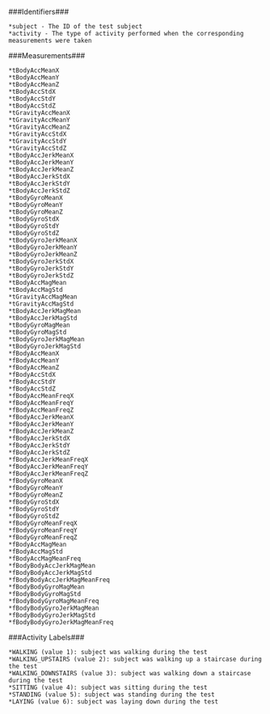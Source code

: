 ###Identifiers###

    *subject - The ID of the test subject
    *activity - The type of activity performed when the corresponding measurements were taken

###Measurements###

    *tBodyAccMeanX
    *tBodyAccMeanY
    *tBodyAccMeanZ
    *tBodyAccStdX
    *tBodyAccStdY
    *tBodyAccStdZ
    *tGravityAccMeanX
    *tGravityAccMeanY
    *tGravityAccMeanZ
    *tGravityAccStdX
    *tGravityAccStdY
    *tGravityAccStdZ
    *tBodyAccJerkMeanX
    *tBodyAccJerkMeanY
    *tBodyAccJerkMeanZ
    *tBodyAccJerkStdX
    *tBodyAccJerkStdY
    *tBodyAccJerkStdZ
    *tBodyGyroMeanX
    *tBodyGyroMeanY
    *tBodyGyroMeanZ
    *tBodyGyroStdX
    *tBodyGyroStdY
    *tBodyGyroStdZ
    *tBodyGyroJerkMeanX
    *tBodyGyroJerkMeanY
    *tBodyGyroJerkMeanZ
    *tBodyGyroJerkStdX
    *tBodyGyroJerkStdY
    *tBodyGyroJerkStdZ
    *tBodyAccMagMean
    *tBodyAccMagStd
    *tGravityAccMagMean
    *tGravityAccMagStd
    *tBodyAccJerkMagMean
    *tBodyAccJerkMagStd
    *tBodyGyroMagMean
    *tBodyGyroMagStd
    *tBodyGyroJerkMagMean
    *tBodyGyroJerkMagStd
    *fBodyAccMeanX
    *fBodyAccMeanY
    *fBodyAccMeanZ
    *fBodyAccStdX
    *fBodyAccStdY
    *fBodyAccStdZ
    *fBodyAccMeanFreqX
    *fBodyAccMeanFreqY
    *fBodyAccMeanFreqZ
    *fBodyAccJerkMeanX
    *fBodyAccJerkMeanY
    *fBodyAccJerkMeanZ
    *fBodyAccJerkStdX
    *fBodyAccJerkStdY
    *fBodyAccJerkStdZ
    *fBodyAccJerkMeanFreqX
    *fBodyAccJerkMeanFreqY
    *fBodyAccJerkMeanFreqZ
    *fBodyGyroMeanX
    *fBodyGyroMeanY
    *fBodyGyroMeanZ
    *fBodyGyroStdX
    *fBodyGyroStdY
    *fBodyGyroStdZ
    *fBodyGyroMeanFreqX
    *fBodyGyroMeanFreqY
    *fBodyGyroMeanFreqZ
    *fBodyAccMagMean
    *fBodyAccMagStd
    *fBodyAccMagMeanFreq
    *fBodyBodyAccJerkMagMean
    *fBodyBodyAccJerkMagStd
    *fBodyBodyAccJerkMagMeanFreq
    *fBodyBodyGyroMagMean
    *fBodyBodyGyroMagStd
    *fBodyBodyGyroMagMeanFreq
    *fBodyBodyGyroJerkMagMean
    *fBodyBodyGyroJerkMagStd
    *fBodyBodyGyroJerkMagMeanFreq

###Activity Labels###

    *WALKING (value 1): subject was walking during the test
    *WALKING_UPSTAIRS (value 2): subject was walking up a staircase during the test
    *WALKING_DOWNSTAIRS (value 3): subject was walking down a staircase during the test
    *SITTING (value 4): subject was sitting during the test
    *STANDING (value 5): subject was standing during the test
    *LAYING (value 6): subject was laying down during the test
